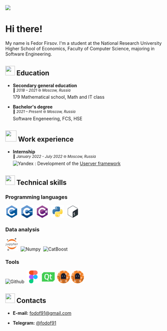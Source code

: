 [![](https://github.com/fodof91/fodof91/blob/main/headF.png)](https://github.com/fodof91/fodof91/blob/main/headF.png)

# Hi there!

My name is Fedor Firsov. I'm a student at the National Research University Higher School of Economics, Faculty of Computer Science, majoring in Software Engineering.

## <img src="https://github.com/fodof91/fodof91/blob/main/education.png" width="30" height="30"/> Education

- **Secondary general education**<br />
<sup>:date: *2018 – 2021* :globe_with_meridians: *Moscow, Russia* </sup><br />
179 Mathematical school, Math and IT class

- **Bachelor's degree**<br />
<sup>:date: *2021 – Present* :globe_with_meridians: *Moscow, Russia* </sup><br />
Software Engeneering, FCS, HSE

## <img src="https://github.com/fodof91/fodof91/blob/main/gear%20(1).png" width="35" height="35"/> Work experience
-  **Internship**<br />
<sup>:date: *January 2022 - July 2022* :globe_with_meridians: *Moscow, Russia* </sup><br />
<img src="https://github.com/fodof91/fodof91/blob/main/5t4TtZ4A.png" title="Yandex" alt="Yandex" width="60" height="18"/> : Development of the [Userver framework](https://github.com/userver-framework) 

## <img src="https://github.com/fodof91/fodof91/blob/main/settings.png" width="30" height="30"/> Technical skills

### Programming languages 

<div>
  <img src="https://github.com/devicons/devicon/blob/master/icons/c/c-original.svg" title="C" alt="C" width="40" height="40"/>&nbsp;
  <img src="https://github.com/devicons/devicon/blob/master/icons/cplusplus/cplusplus-original.svg" title="C++" alt="C++" width="40" height="40"/>&nbsp;
  <img src="https://github.com/devicons/devicon/blob/master/icons/csharp/csharp-original.svg" title="C#" alt="C#" width="40" height="40"/>&nbsp;
  <img src="https://github.com/devicons/devicon/blob/master/icons/python/python-original.svg" title="Python" alt="Python" width="40" height="40"/>&nbsp;
  <img src="https://github.com/devicons/devicon/blob/master/icons/bash/bash-original.svg" title="Bash" alt="Bash" width="40" height="40"/>&nbsp;
</div>


### Data analysis 

<div>
  <img src="https://github.com/devicons/devicon/blob/master/icons/jupyter/jupyter-original-wordmark.svg" title="Jupyter" alt="Jupyter" width="40" height="40"/>&nbsp;
  <img src="https://github.com/fodof91/fodof91/blob/main/numpy_logo_icon_168071.png" title="Numpy" alt="Numpy" width="40" height="40"/>&nbsp;
  <img src="https://avatars.githubusercontent.com/u/29043415?s=200&v=4" title="CatBoost" alt="CatBoost" width="40" height="40"/>&nbsp; 
</div>

### Tools

<div>
  <img src="https://github.com/fodof91/fodof91/blob/main/github-logo_icon-icons.com_73546.png" title="Github" alt="Github" width="40" height="40"/>&nbsp;
  <img src="https://github.com/devicons/devicon/blob/master/icons/figma/figma-original.svg" title="Figma" alt="Figma" width="40" height="40"/>&nbsp; 
  <img src="https://github.com/devicons/devicon/blob/master/icons/qt/qt-original.svg" title="Qt for python" alt="Qt for python" width="40" height="40"/>&nbsp;
  <img src="https://github.com/userver-framework/userver/blob/develop/scripts/docs/logo.svg" title="Userver framework" alt="Userver framework" width="40" height="40"/>

  <img src="https://github.com/userver-framework/userver/blob/develop/scripts/docs/logo.svg" title="Userver framework" alt="Userver framework" width="40" height="40"/>
</div>




## <img src="https://github.com/fodof91/fodof91/blob/main/contact.png" width="30" height="30"/> Contacts

- **E-mail:** fodof91@gmail.com

- **Telegram:** [@fodof91](https://t.me/fodof91)
